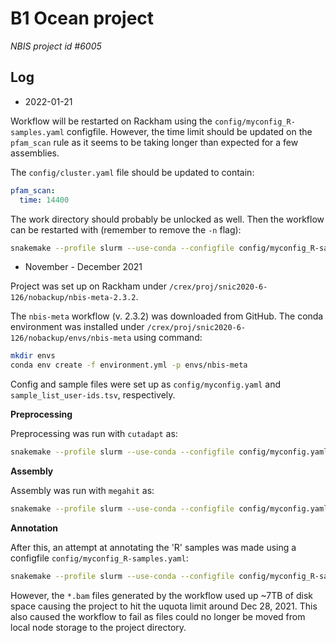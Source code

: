 # B1 Ocean project

*NBIS project id #6005*

## Log

- 2022-01-21

Workflow will be restarted on Rackham using the `config/myconfig_R-samples.yaml`
configfile. However, the time limit should be updated on the `pfam_scan` rule as
it seems to be taking longer than expected for a few assemblies.

The `config/cluster.yaml` file should be updated to contain:

```yaml
pfam_scan:
  time: 14400
```

The work directory should probably be unlocked as well. Then the workflow can be
restarted with (remember to remove the `-n` flag):

```bash
snakemake --profile slurm --use-conda --configfile config/myconfig_R-samples.yaml -j 100 -rpk -n annotate
```

- November - December 2021

Project was set up on Rackham under `/crex/proj/snic2020-6-126/nobackup/nbis-meta-2.3.2`. 

The `nbis-meta` workflow (v. 2.3.2) was downloaded from GitHub. The conda environment
was installed under `/crex/proj/snic2020-6-126/nobackup/envs/nbis-meta` using 
command:

```bash
mkdir envs
conda env create -f environment.yml -p envs/nbis-meta
```

Config and sample files were set up as `config/myconfig.yaml` and `sample_list_user-ids.tsv`,
respectively. 

**Preprocessing**

Preprocessing was run with `cutadapt` as:

```bash
snakemake --profile slurm --use-conda --configfile config/myconfig.yaml -j 100 -rpk -n qc
```

**Assembly**

Assembly was run with `megahit` as:

```bash
snakemake --profile slurm --use-conda --configfile config/myconfig.yaml -j 100 -rpk -n assemble
```

**Annotation**

After this, an attempt at annotating the 'R' samples was made using a configfile
`config/myconfig_R-samples.yaml`:

```bash
snakemake --profile slurm --use-conda --configfile config/myconfig_R-samples.yaml -j 100 -rpk -n annotate
```

However, the `*.bam` files generated by the workflow used up ~7TB of disk space
causing the project to hit the uquota limit around Dec 28, 2021. This also caused
the workflow to fail as files could no longer be moved from local node storage 
to the project directory.